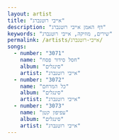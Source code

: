 ```yaml
---
layout: artist
title: "אייבי רוטנברג"
description: "דף האמן אייבי רוטנברג"
keywords: "שירים, מוזיקה, אייבי רוטנברג"
permalink: /artists/אייבי-רוטנברג/
songs:
  - number: "3071"
    name: "חסל סידור פסח"
    album: "סינגלים"
    artist: "אייבי רוטנברג"
  - number: "3072"
    name: "כל המרחם"
    album: "סינגלים"
    artist: "אייבי רוטנברג"
  - number: "3073"
    name: "עפיפון קטן"
    album: "סינגלים"
    artist: "אייבי רוטנברג"
---
```

